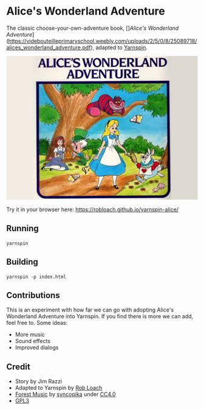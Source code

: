 # Alice's Wonderland Adventure

The classic choose-your-own-adventure book, []*Alice's Wonderland Adventure*](https://videbouteilleprimaryschool.weebly.com/uploads/2/5/0/8/25089718/alices_wonderland_adventure.pdf), adapted to [Yarnspin](https://github.com/mattiasgustavsson/yarnspin).

![Alice's Wonderland Adventure](images/title.png)

Try it in your browser here:
https://robloach.github.io/yarnspin-alice/

## Running

```
yarnspin
```

## Building

```
yarnspin -p index.html
```

## Contributions

This is an experiment with how far we can go with adopting Alice's Wonderland Adventure into Yarnspin. If you find there is more we can add, feel free to. Some ideas:

- More music
- Sound effects
- Improved dialogs

## Credit

- Story by Jim Razzi
- Adapted to Yarnspin by [Rob Loach](https://robloach.net)
- [Forest Music](https://opengameart.org/content/forest) by [syncopika](https://opengameart.org/users/syncopika) under [CC4.0](https://creativecommons.org/licenses/by/4.0/deed.en)
- [GPL3](LICENSE.txt)
